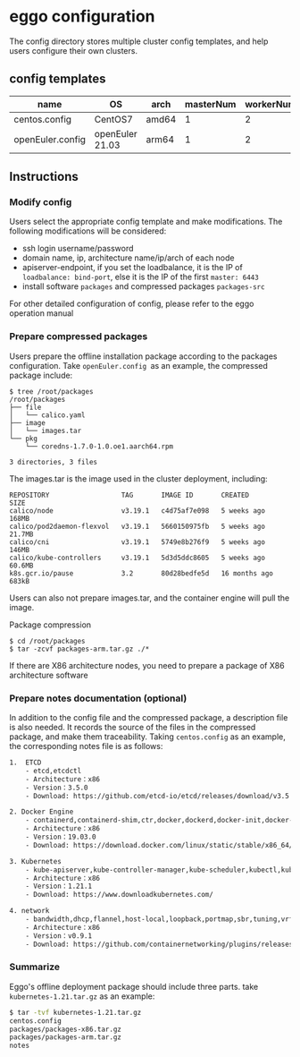 # eggo configuration

The config directory stores multiple cluster config templates, and help users configure their own clusters.

## config templates

| name | OS | arch | masterNum | workerNum | loadbalance | Runtime | Install |
| --- | --- | --- | --- | --- | --- | --- | --- |
| centos.config | CentOS7 | amd64 | 1 | 2 | No | docker | bin |
| openEuler.config | openEuler 21.03 | arm64 | 1 | 2 | No | iSulad | repo + rpm |

## Instructions

### Modify config
Users select the appropriate config template and make modifications. The following modifications will be considered:
- ssh login username/password
- domain name, ip, architecture name/ip/arch of each node
- apiserver-endpoint, if you set the loadbalance, it is the IP of `loadbalance: bind-port`, else it is the IP of the first `master: 6443`
- install software `packages` and compressed packages `packages-src`

For other detailed configuration of config, please refer to the eggo operation manual

### Prepare compressed packages

Users prepare the offline installation package according to the packages configuration. Take `openEuler.config `as an example, the compressed package include:

```
$ tree /root/packages
/root/packages
├── file
│   └── calico.yaml
├── image
│   └── images.tar
└── pkg
    └── coredns-1.7.0-1.0.oe1.aarch64.rpm

3 directories, 3 files
```

The images.tar is the image used in the cluster deployment, including:
```
REPOSITORY                  TAG       IMAGE ID       CREATED         SIZE
calico/node                 v3.19.1   c4d75af7e098   5 weeks ago     168MB
calico/pod2daemon-flexvol   v3.19.1   5660150975fb   5 weeks ago     21.7MB
calico/cni                  v3.19.1   5749e8b276f9   5 weeks ago     146MB
calico/kube-controllers     v3.19.1   5d3d5ddc8605   5 weeks ago     60.6MB
k8s.gcr.io/pause            3.2       80d28bedfe5d   16 months ago   683kB
```
Users can also not prepare images.tar, and the container engine will pull the image.

Package compression
```
$ cd /root/packages
$ tar -zcvf packages-arm.tar.gz ./*
```
If there are X86 architecture nodes, you need to prepare a package of X86 architecture software

### Prepare notes documentation (optional)

In addition to the config file and the compressed package, a description file is also needed. It records the source of the files in the compressed package, and make them traceability. Taking `centos.config` as an example, the corresponding notes file is as follows:

```bash
1.  ETCD
    - etcd,etcdctl
    - Architecture：x86
    - Version：3.5.0
    - Download: https://github.com/etcd-io/etcd/releases/download/v3.5.0/etcd-v3.5.0-linux-amd64.tar.gz

2. Docker Engine
    - containerd,containerd-shim,ctr,docker,dockerd,docker-init,docker-proxy,runc
    - Architecture：x86
    - Version：19.03.0
    - Download: https://download.docker.com/linux/static/stable/x86_64/docker-19.03.0.tgz

3. Kubernetes
    - kube-apiserver,kube-controller-manager,kube-scheduler,kubectl,kubelet,kube-proy
    - Architecture：x86
    - Version：1.21.1
    - Download: https://www.downloadkubernetes.com/

4. network
    - bandwidth,dhcp,flannel,host-local,loopback,portmap,sbr,tuning,vrf,bridge,firewall,host-device,ipvlan,macvlan,ptp,static,vlan
    - Architecture：x86
    - Version：v0.9.1
    - Download: https://github.com/containernetworking/plugins/releases/download/v0.9.1/cni-plugins-linux-amd64-v0.9.1.tgz

```

### Summarize

Eggo's offline deployment package should include three parts. take `kubernetes-1.21.tar.gz` as an example:

```bash
$ tar -tvf kubernetes-1.21.tar.gz
centos.config
packages/packages-x86.tar.gz
packages/packages-arm.tar.gz
notes
```

